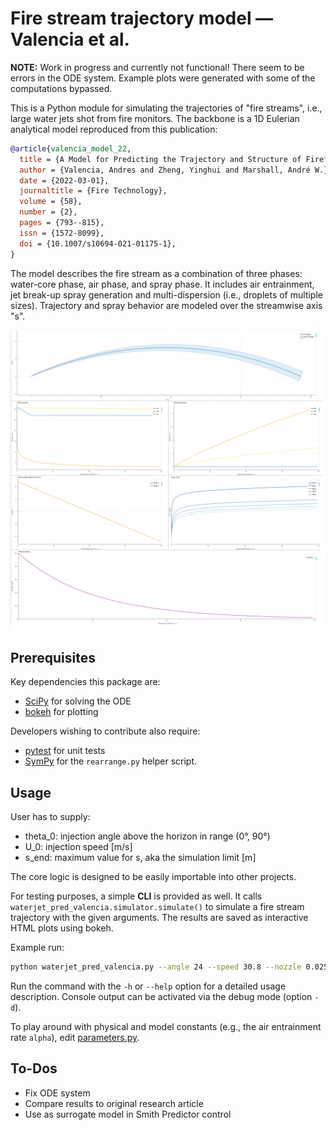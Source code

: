 # Fire stream trajectory model — Valencia et al.

**NOTE:** 
Work in progress and currently not functional!
There seem to be errors in the ODE system.
Example plots were generated with some of the computations bypassed.

This is a Python module for simulating the trajectories of "fire streams",
i.e., large water jets shot from fire monitors.
The backbone is a 1D Eulerian analytical model reproduced from this publication:

```bibtex
@article{valencia_model_22,
  title = {A Model for Predicting the Trajectory and Structure of Firefighting Hose Streams},
  author = {Valencia, Andres and Zheng, Yinghui and Marshall, André W.},
  date = {2022-03-01},
  journaltitle = {Fire Technology},
  volume = {58},
  number = {2},
  pages = {793--815},
  issn = {1572-8099},
  doi = {10.1007/s10694-021-01175-1},
}
```

The model describes the fire stream as a combination of three phases:
water-core phase, air phase, and spray phase.
It includes air entrainment, jet break-up spray generation
and multi-dispersion (i.e., droplets of multiple sizes).
Trajectory and spray behavior are modeled over the streamwise axis "s".

![Example plots](doc/example_plots.png)

## Prerequisites

Key dependencies this package are:

* [SciPy](https://scipy.org) for solving the ODE
* [bokeh](https://bokeh.org) for plotting

Developers wishing to contribute also require:

* [pytest](https://pytest.org) for unit tests
* [SymPy](https://sympy.org) for the `rearrange.py` helper script.

## Usage

User has to supply:

* theta_0: injection angle above the horizon in range (0°, 90°)
* U_0: injection speed [m/s]
* s_end: maximum value for s, aka the simulation limit [m]

The core logic is designed to be easily importable into other projects.

For testing purposes, a simple **CLI** is provided as well.
It calls `waterjet_pred_valencia.simulator.simulate()` to simulate a
fire stream trajectory with the given arguments.
The results are saved as interactive HTML plots using bokeh.

Example run:

```bash
python waterjet_pred_valencia.py --angle 24 --speed 30.8 --nozzle 0.0254 --max_s 100
```

Run the command with the `-h` or `--help` option for a detailed usage description.
Console output can be activated via the debug mode (option `-d`).

To play around with physical and model constants (e.g., the air entrainment rate `alpha`),
edit [parameters.py](waterjet_pred_valencia/parameters.py).

## To-Dos

* Fix ODE system
* Compare results to original research article
* Use as surrogate model in Smith Predictor control

